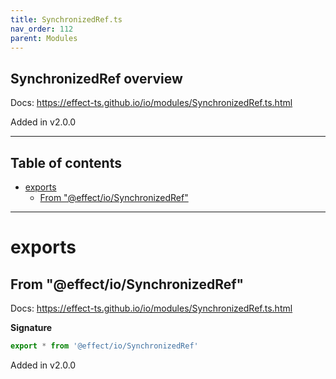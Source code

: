 ```yaml
---
title: SynchronizedRef.ts
nav_order: 112
parent: Modules
---
```


## SynchronizedRef overview

Docs: https://effect-ts.github.io/io/modules/SynchronizedRef.ts.html

Added in v2.0.0

---

<h2 class="text-delta">Table of contents</h2>

- [exports](#exports)
  - [From "@effect/io/SynchronizedRef"](#from-effectiosynchronizedref)

---

# exports

## From "@effect/io/SynchronizedRef"

Docs: https://effect-ts.github.io/io/modules/SynchronizedRef.ts.html

**Signature**

```ts
export * from '@effect/io/SynchronizedRef'
```

Added in v2.0.0
